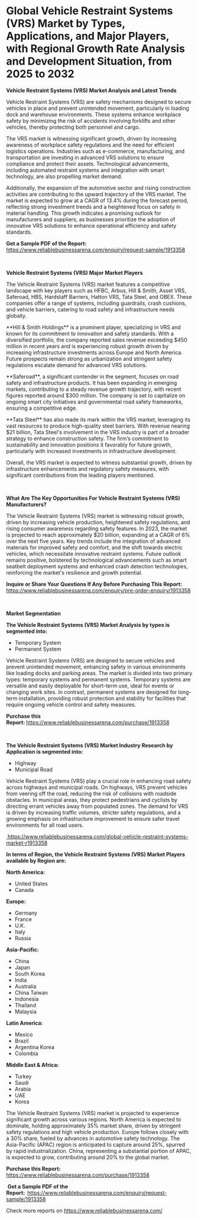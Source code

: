 <p><h1>Global Vehicle Restraint Systems (VRS) Market by Types, Applications, and Major Players, with Regional Growth Rate Analysis and Development Situation, from 2025 to 2032</h1></p><p><strong>Vehicle Restraint Systems (VRS) Market Analysis and Latest Trends</strong></p>
<p><p>Vehicle Restraint Systems (VRS) are safety mechanisms designed to secure vehicles in place and prevent unintended movement, particularly in loading dock and warehouse environments. These systems enhance workplace safety by minimizing the risk of accidents involving forklifts and other vehicles, thereby protecting both personnel and cargo.</p><p>The VRS market is witnessing significant growth, driven by increasing awareness of workplace safety regulations and the need for efficient logistics operations. Industries such as e-commerce, manufacturing, and transportation are investing in advanced VRS solutions to ensure compliance and protect their assets. Technological advancements, including automated restraint systems and integration with smart technology, are also propelling market demand.</p><p>Additionally, the expansion of the automotive sector and rising construction activities are contributing to the upward trajectory of the VRS market. The market is expected to grow at a CAGR of 13.4% during the forecast period, reflecting strong investment trends and a heightened focus on safety in material handling. This growth indicates a promising outlook for manufacturers and suppliers, as businesses prioritize the adoption of innovative VRS solutions to enhance operational efficiency and safety standards.</p></p>
<p><strong>Get a Sample PDF of the Report:&nbsp;</strong> <a href="https://www.reliablebusinessarena.com/enquiry/request-sample/1913358?utm_campaign=2532&utm_medium=2&utm_source=Github&utm_content=ia&utm_term=31032025&utm_id=vehicle-restraint-systems-vrs">https://www.reliablebusinessarena.com/enquiry/request-sample/1913358</a></p>
<p>&nbsp;</p>
<p><strong>Vehicle Restraint Systems (VRS) Major Market Players</strong></p>
<p><p>The Vehicle Restraint Systems (VRS) market features a competitive landscape with key players such as HFBC, Arbus, Hill & Smith, Asset VRS, Saferoad, HBS, Hardstaff Barriers, Hatton VRS, Tata Steel, and OBEX. These companies offer a range of systems, including guardrails, crash cushions, and vehicle barriers, catering to road safety and infrastructure needs globally.</p><p>**Hill & Smith Holdings** is a prominent player, specializing in VRS and known for its commitment to innovation and safety standards. With a diversified portfolio, the company reported sales revenue exceeding $450 million in recent years and is experiencing robust growth driven by increasing infrastructure investments across Europe and North America. Future prospects remain strong as urbanization and stringent safety regulations escalate demand for advanced VRS solutions.</p><p>**Saferoad**, a significant contender in the segment, focuses on road safety and infrastructure products. It has been expanding in emerging markets, contributing to a steady revenue growth trajectory, with recent figures reported around $300 million. The company is set to capitalize on ongoing smart city initiatives and governmental road safety frameworks, ensuring a competitive edge.</p><p>**Tata Steel** has also made its mark within the VRS market, leveraging its vast resources to produce high-quality steel barriers. With revenue nearing $21 billion, Tata Steel's involvement in the VRS industry is part of a broader strategy to enhance construction safety. The firm’s commitment to sustainability and innovation positions it favorably for future growth, particularly with increased investments in infrastructure development.</p><p>Overall, the VRS market is expected to witness substantial growth, driven by infrastructure enhancements and regulatory safety measures, with significant contributions from the leading players mentioned.</p></p>
<p>&nbsp;</p>
<p><strong>What Are The Key Opportunities For Vehicle Restraint Systems (VRS) Manufacturers?</strong></p>
<p><p>The Vehicle Restraint Systems (VRS) market is witnessing robust growth, driven by increasing vehicle production, heightened safety regulations, and rising consumer awareness regarding safety features. In 2023, the market is projected to reach approximately $20 billion, expanding at a CAGR of 6% over the next five years. Key trends include the integration of advanced materials for improved safety and comfort, and the shift towards electric vehicles, which necessitate innovative restraint systems. Future outlook remains positive, bolstered by technological advancements such as smart seatbelt deployment systems and enhanced crash detection technologies, reinforcing the market's resilience and growth potential.</p></p>
<p><strong>Inquire or Share Your Questions If Any Before Purchasing This Report:</strong> <a href="https://www.reliablebusinessarena.com/enquiry/pre-order-enquiry/1913358?utm_campaign=2532&utm_medium=2&utm_source=Github&utm_content=ia&utm_term=31032025&utm_id=vehicle-restraint-systems-vrs">https://www.reliablebusinessarena.com/enquiry/pre-order-enquiry/1913358</a></p>
<p>&nbsp;</p>
<p><strong>Market Segmentation</strong></p>
<p><strong>The Vehicle Restraint Systems (VRS) Market Analysis by types is segmented into:</strong></p>
<p><ul><li>Temporary System</li><li>Permanent System</li></ul></p>
<p><p>Vehicle Restraint Systems (VRS) are designed to secure vehicles and prevent unintended movement, enhancing safety in various environments like loading docks and parking areas. The market is divided into two primary types: temporary systems and permanent systems. Temporary systems are versatile and easily deployable for short-term use, ideal for events or changing work sites. In contrast, permanent systems are designed for long-term installation, providing robust protection and stability for facilities that require ongoing vehicle control and safety measures.</p></p>
<p><strong>Purchase this Report:&nbsp;</strong><a href="https://www.reliablebusinessarena.com/purchase/1913358?utm_campaign=2532&utm_medium=2&utm_source=Github&utm_content=ia&utm_term=31032025&utm_id=vehicle-restraint-systems-vrs">https://www.reliablebusinessarena.com/purchase/1913358</a></p>
<p>&nbsp;</p>
<p><strong>The Vehicle Restraint Systems (VRS) Market Industry Research by Application is segmented into:</strong></p>
<p><ul><li>Highway</li><li>Municipal Road</li></ul></p>
<p><p>Vehicle Restraint Systems (VRS) play a crucial role in enhancing road safety across highways and municipal roads. On highways, VRS prevent vehicles from veering off the road, reducing the risk of collisions with roadside obstacles. In municipal areas, they protect pedestrians and cyclists by directing errant vehicles away from populated zones. The demand for VRS is driven by increasing traffic volumes, stricter safety regulations, and a growing emphasis on infrastructure improvement to ensure safer travel environments for all road users.</p></p>
<p><a href="https://www.reliablebusinessarena.com/global-vehicle-restraint-systems-market-r1913358?utm_campaign=2532&utm_medium=2&utm_source=Github&utm_content=ia&utm_term=31032025&utm_id=vehicle-restraint-systems-vrs">&nbsp;https://www.reliablebusinessarena.com/global-vehicle-restraint-systems-market-r1913358</a></p>
<p><strong>In terms of Region, the Vehicle Restraint Systems (VRS) Market Players available by Region are:</strong></p>
<p>
    <p> <strong> North America: </strong>
        <ul>
            <li>United States</li>
            <li>Canada</li>
        </ul>
        </p> 
    <p> <strong> Europe: </strong>
        <ul>
            <li>Germany</li>
            <li>France</li>
            <li>U.K.</li>
            <li>Italy</li>
            <li>Russia</li>
        </ul>
        </p> 
    <p> <strong> Asia-Pacific: </strong>
        <ul>
            <li>China</li>
            <li>Japan</li>
            <li>South Korea</li>
            <li>India</li>
            <li>Australia</li>
            <li>China Taiwan</li>
            <li>Indonesia</li>
            <li>Thailand</li>
            <li>Malaysia</li>
        </ul>
        </p> 
    <p> <strong> Latin America: </strong>
        <ul>
            <li>Mexico</li>
            <li>Brazil</li>
            <li>Argentina Korea</li>
            <li>Colombia</li>
        </ul>
        </p> 
    <p> <strong> Middle East & Africa: </strong>
        <ul>
            <li>Turkey</li>
            <li>Saudi</li>
            <li>Arabia</li>
            <li>UAE</li>
            <li>Korea</li>
        </ul>
    </p>
    </p>
<p><p>The Vehicle Restraint Systems (VRS) market is projected to experience significant growth across various regions. North America is expected to dominate, holding approximately 35% market share, driven by stringent safety regulations and high vehicle production. Europe follows closely with a 30% share, fueled by advances in automotive safety technology. The Asia-Pacific (APAC) region is anticipated to capture around 25%, spurred by rapid industrialization. China, representing a substantial portion of APAC, is expected to grow, contributing around 20% to the global market.</p></p>
<p><strong>Purchase this Report: </strong><a href="https://www.reliablebusinessarena.com/purchase/1913358?utm_campaign=2532&utm_medium=2&utm_source=Github&utm_content=ia&utm_term=31032025&utm_id=vehicle-restraint-systems-vrs">https://www.reliablebusinessarena.com/purchase/1913358</a></p>
<p>&nbsp;<strong>Get a Sample PDF of the Report:&nbsp;&nbsp;</strong><a href="https://www.reliablebusinessarena.com/enquiry/request-sample/1913358?utm_campaign=2532&utm_medium=2&utm_source=Github&utm_content=ia&utm_term=31032025&utm_id=vehicle-restraint-systems-vrs">https://www.reliablebusinessarena.com/enquiry/request-sample/1913358</a></p>
<p><strong></strong></p>
<p>Check more reports on <a href="https://www.reliablebusinessarena.com/?utm_campaign=2532&utm_medium=2&utm_source=Github&utm_content=ia&utm_term=31032025&utm_id=vehicle-restraint-systems-vrs">https://www.reliablebusinessarena.com/</a></p>